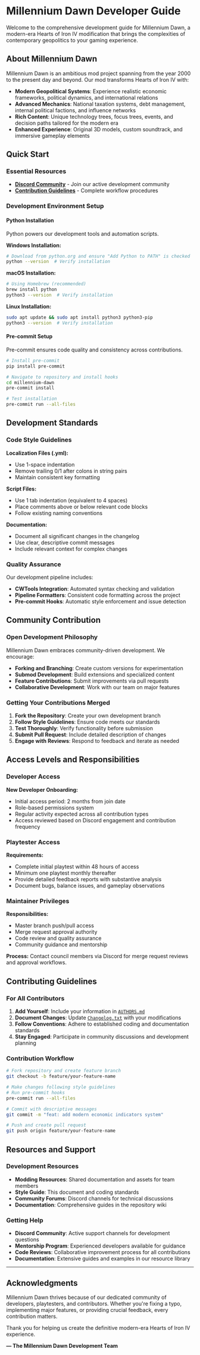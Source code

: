 # Millennium Dawn Developer Guide

Welcome to the comprehensive development guide for Millennium Dawn, a modern-era Hearts of Iron IV modification that brings the complexities of contemporary geopolitics to your gaming experience.

## About Millennium Dawn

Millennium Dawn is an ambitious mod project spanning from the year 2000 to the present day and beyond. Our mod transforms Hearts of Iron IV with:

- **Modern Geopolitical Systems**: Experience realistic economic frameworks, political dynamics, and international relations
- **Advanced Mechanics**: National taxation systems, debt management, internal political factions, and influence networks
- **Rich Content**: Unique technology trees, focus trees, events, and decision paths tailored for the modern era
- **Enhanced Experience**: Original 3D models, custom soundtrack, and immersive gameplay elements

## Quick Start

### Essential Resources
- **[Discord Community](http://discord.gg/millenniumdawn)** - Join our active development community
- **[Contribution Guidelines](https://docs.google.com/document/d/1V8DLowqEOSmlgazlHeC-hLZzLki5e6cWhQO_ZK6HVYs)** - Complete workflow procedures

### Development Environment Setup

#### Python Installation

Python powers our development tools and automation scripts.

**Windows Installation:**
```bash
# Download from python.org and ensure "Add Python to PATH" is checked
python --version  # Verify installation
```

**macOS Installation:**
```bash
# Using Homebrew (recommended)
brew install python
python3 --version  # Verify installation
```

**Linux Installation:**
```bash
sudo apt update && sudo apt install python3 python3-pip
python3 --version  # Verify installation
```

#### Pre-commit Setup

Pre-commit ensures code quality and consistency across contributions.

```bash
# Install pre-commit
pip install pre-commit

# Navigate to repository and install hooks
cd millennium-dawn
pre-commit install

# Test installation
pre-commit run --all-files
```

## Development Standards

### Code Style Guidelines

**Localization Files (.yml):**
- Use 1-space indentation
- Remove trailing 0/1 after colons in string pairs
- Maintain consistent key formatting

**Script Files:**
- Use 1 tab indentation (equivalent to 4 spaces)
- Place comments above or below relevant code blocks
- Follow existing naming conventions

**Documentation:**
- Document all significant changes in the changelog
- Use clear, descriptive commit messages
- Include relevant context for complex changes

### Quality Assurance

Our development pipeline includes:
- **CWTools Integration**: Automated syntax checking and validation
- **Pipeline Formatters**: Consistent code formatting across the project
- **Pre-commit Hooks**: Automatic style enforcement and issue detection

## Community Contribution

### Open Development Philosophy

Millennium Dawn embraces community-driven development. We encourage:

- **Forking and Branching**: Create custom versions for experimentation
- **Submod Development**: Build extensions and specialized content
- **Feature Contributions**: Submit improvements via pull requests
- **Collaborative Development**: Work with our team on major features

### Getting Your Contributions Merged

1. **Fork the Repository**: Create your own development branch
2. **Follow Style Guidelines**: Ensure code meets our standards
3. **Test Thoroughly**: Verify functionality before submission
4. **Submit Pull Request**: Include detailed description of changes
5. **Engage with Reviews**: Respond to feedback and iterate as needed

## Access Levels and Responsibilities

### Developer Access
**New Developer Onboarding:**
- Initial access period: 2 months from join date
- Role-based permissions system
- Regular activity expected across all contribution types
- Access reviewed based on Discord engagement and contribution frequency

### Playtester Access
**Requirements:**
- Complete initial playtest within 48 hours of access
- Minimum one playtest monthly thereafter
- Provide detailed feedback reports with substantive analysis
- Document bugs, balance issues, and gameplay observations

### Maintainer Privileges
**Responsibilities:**
- Master branch push/pull access
- Merge request approval authority
- Code review and quality assurance
- Community guidance and mentorship

**Process:**
Contact council members via Discord for merge request reviews and approval workflows.

## Contributing Guidelines

### For All Contributors

1. **Add Yourself**: Include your information in [`AUTHORS.md`](./docs/misc/authors.md)
2. **Document Changes**: Update [`Changelog.txt`](./Changelog.txt) with your modifications
3. **Follow Conventions**: Adhere to established coding and documentation standards
4. **Stay Engaged**: Participate in community discussions and development planning

### Contribution Workflow

```bash
# Fork repository and create feature branch
git checkout -b feature/your-feature-name

# Make changes following style guidelines
# Run pre-commit hooks
pre-commit run --all-files

# Commit with descriptive messages
git commit -m "feat: add modern economic indicators system"

# Push and create pull request
git push origin feature/your-feature-name
```

## Resources and Support

### Development Resources
- **Modding Resources**: Shared documentation and assets for team members
- **Style Guide**: This document and coding standards
- **Community Forums**: Discord channels for technical discussions
- **Documentation**: Comprehensive guides in the repository wiki

### Getting Help

- **Discord Community**: Active support channels for development questions
- **Mentorship Program**: Experienced developers available for guidance
- **Code Reviews**: Collaborative improvement process for all contributions
- **Documentation**: Extensive guides and examples in our resource library

---

## Acknowledgments

Millennium Dawn thrives because of our dedicated community of developers, playtesters, and contributors. Whether you're fixing a typo, implementing major features, or providing crucial feedback, every contribution matters.

Thank you for helping us create the definitive modern-era Hearts of Iron IV experience.

**— The Millennium Dawn Development Team**
